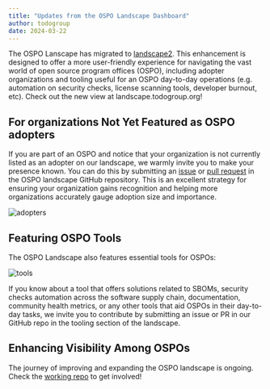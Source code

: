 ```yaml
---
title: "Updates from the OSPO Landscape Dashboard"
author: todogroup
date: 2024-03-22
---
```


The OSPO Lanscape has migrated to [landscape2](https://github.com/cncf/landscape2). This enhancement is designed to offer a more user-friendly experience for navigating the vast world of open source program offices (OSPO),
including adopter organizations and tooling useful for an OSPO day-to-day operations (e.g. automation on security checks, license scanning tools, developer burnout, etc). Check out the new view at landscape.todogroup.org!

## For organizations Not Yet Featured as OSPO adopters

If you are part of an OSPO and notice that your organization is not currently listed as an adopter on our landscape, we warmly invite you to make your presence known. 
You can do this by submitting an [issue](https://github.com/todogroup/ospolandscape/issues) or [pull request](https://github.com/todogroup/ospolandscape/pulls) in the OSPO 
landscape GitHub repository. This is an excellent strategy for ensuring your organization gains recognition and helping more organizations accurately gauge adoption size and importance.

![adopters](https://github.com/todogroup/todogroup.org/assets/43671777/e8f0d0b8-777a-48db-b06d-8aa9a38ffcc7)

## Featuring OSPO Tools

The OSPO Landscape also features essential tools for OSPOs:

![tools](https://github.com/todogroup/todogroup.org/assets/43671777/a8d6a3a1-b07d-4c66-b8be-43f0482945f8)

If you know about a tool that offers solutions related to SBOMs, security checks automation across the software supply chain, documentation, community health metrics, or any other tools that aid OSPOs in their day-to-day tasks, we invite you to contribute by submitting an issue or PR in our GitHub repo in the tooling section of the landscape.

## Enhancing Visibility Among OSPOs

The journey of improving and expanding the OSPO landscape is ongoing. 
Check the [working repo](https://github.com/todogroup/ospolandscape) to get involved!

